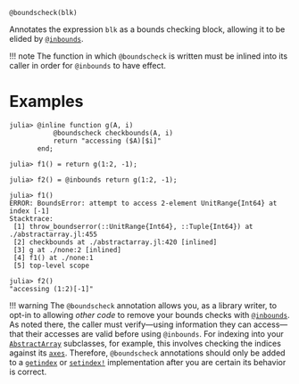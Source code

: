 ```
@boundscheck(blk)
```

Annotates the expression `blk` as a bounds checking block, allowing it to be elided by [`@inbounds`](@ref).

!!! note
    The function in which `@boundscheck` is written must be inlined into its caller in order for `@inbounds` to have effect.


# Examples

```jldoctest; filter = r"Stacktrace:(\n \[[0-9]+\].*)*"
julia> @inline function g(A, i)
           @boundscheck checkbounds(A, i)
           return "accessing ($A)[$i]"
       end;

julia> f1() = return g(1:2, -1);

julia> f2() = @inbounds return g(1:2, -1);

julia> f1()
ERROR: BoundsError: attempt to access 2-element UnitRange{Int64} at index [-1]
Stacktrace:
 [1] throw_boundserror(::UnitRange{Int64}, ::Tuple{Int64}) at ./abstractarray.jl:455
 [2] checkbounds at ./abstractarray.jl:420 [inlined]
 [3] g at ./none:2 [inlined]
 [4] f1() at ./none:1
 [5] top-level scope

julia> f2()
"accessing (1:2)[-1]"
```

!!! warning
    The `@boundscheck` annotation allows you, as a library writer, to opt-in to allowing *other code* to remove your bounds checks with [`@inbounds`](@ref). As noted there, the caller must verify—using information they can access—that their accesses are valid before using `@inbounds`. For indexing into your [`AbstractArray`](@ref) subclasses, for example, this involves checking the indices against its [`axes`](@ref). Therefore, `@boundscheck` annotations should only be added to a [`getindex`](@ref) or [`setindex!`](@ref) implementation after you are certain its behavior is correct.

